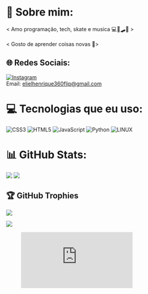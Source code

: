 # 💫 Sobre mim:
< Amo programação, tech, skate e musica 💻🤖🛹🎶 ><br><br>< Gosto de aprender coisas novas 📝><br>


## 🌐 Redes Sociais:
[![Instagram](https://img.shields.io/badge/Instagram-%23E4405F.svg?logo=Instagram&logoColor=white)](https://instagram.com/eliel.py) <br/>
Email: elielhenrique360flip@gmail.com

# 💻 Tecnologias que eu uso:
![CSS3](https://img.shields.io/badge/css3-%231572B6.svg?style=for-the-badge&logo=css3&logoColor=white) ![HTML5](https://img.shields.io/badge/html5-%23E34F26.svg?style=for-the-badge&logo=html5&logoColor=white) ![JavaScript](https://img.shields.io/badge/javascript-%23323330.svg?style=for-the-badge&logo=javascript&logoColor=%23F7DF1E) ![Python](https://img.shields.io/badge/python-3670A0?style=for-the-badge&logo=python&logoColor=ffdd54) ![LINUX](https://img.shields.io/badge/Linux-FCC624?style=for-the-badge&logo=linux&logoColor=black)
# 📊 GitHub Stats:

![](https://github-readme-streak-stats.herokuapp.com/?user=eliel358&theme=dark&hide_border=true)
![](https://github-readme-stats.vercel.app/api/top-langs/?username=eliel358&theme=dark&hide_border=true&include_all_commits=false&count_private=true&layout=compact)


## 🏆 GitHub Trophies
![](https://github-profile-trophy.vercel.app/?username=eliel358&theme=dark&no-frame=true&no-bg=true&margin-w=4)

[![](https://visitcount.itsvg.in/api?id=eliel358&icon=3&color=12)](https://visitcount.itsvg.in)


<figure><embed src="https://wakatime.com/share/@9c020d0f-556f-4886-9ea5-501a6f8e4621/015f1f31-dbe1-4b0d-8fae-8b81c4bd14b3.svg"></embed></figure>
